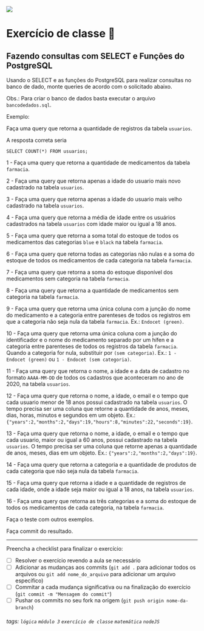 ![](https://i.imgur.com/xG74tOh.png)

# Exercício de classe 🏫

## Fazendo consultas com SELECT e Funções do PostgreSQL

Usando o SELECT e as funções do PostgreSQL para realizar consultas no banco de dado, monte queries de acordo com o solicitado abaixo.

Obs.: Para criar o banco de dados basta executar o arquivo `bancodedados.sql`.

Exemplo:

Faça uma query que retorna a quantidade de registros da tabela `usuarios`.

A resposta correta seria

```
SELECT COUNT(*) FROM usuarios;
```

1 - Faça uma query que retorna a quantidade de medicamentos da tabela `farmacia`.

2 - Faça uma query que retorna apenas a idade do usuario mais novo cadastrado na tabela `usuarios`.

3 - Faça uma query que retorna apenas a idade do usuario mais velho cadastrado na tabela `usuarios`.

4 - Faça uma query que retorna a média de idade entre os usuários cadastrados na tabela `usuarios` com idade maior ou igual a 18 anos.

5 - Faça uma query que retorna a soma total do estoque de todos os medicamentos das categorias `blue` e `black` na tabela `farmacia`.

6 - Faça uma query que retorna todas as categorias não nulas e a soma do estoque de todos os medicamentos de cada categoria na tabela `farmacia`.

7 - Faça uma query que retorna a soma do estoque disponível dos medicamentos sem categoria na tabela `farmacia`.

8 - Faça uma query que retorna a quantidade de medicamentos sem categoria na tabela `farmacia`.

9 - Faça uma query que retorna uma única coluna com a junção do nome do medicamento e a categoria entre parenteses de todos os registros em que a categoria não seja nula da tabela `farmacia`. Ex.: `Endocet (green)`.

10 - Faça uma query que retorna uma única coluna com a junção do identificador e o nome do medicamento separado por um hífen e a categoria entre parenteses de todos os registros da tabela `farmacia`. Quando a categoria for nula, substituir por `(sem categoria)`. Ex.: `1 - Endocet (green)` ou `1 - Endocet (sem categoria)`.

11 - Faça uma query que retorna o nome, a idade e a data de cadastro no formato `AAAA-MM-DD` de todos os cadastros que aconteceram no ano de 2020, na tabela `usuarios`.

12 - Faça uma query que retorna o nome, a idade, o email e o tempo que cada usuario menor de 18 anos possui cadastrado na tabela `usuarios`. O tempo precisa ser uma coluna que retorne a quantidade de anos, meses, dias, horas, minutos e segundos em um objeto. Ex.: `{"years":2,"months":2,"days":19,"hours":8,"minutes":22,"seconds":19}`.

13 - Faça uma query que retorna o nome, a idade, o email e o tempo que cada usuario, maior ou igual a 60 anos, possui cadastrado na tabela `usuarios`. O tempo precisa ser uma coluna que retorne apenas a quantidade de anos, meses, dias em um objeto. Ex.: `{"years":2,"months":2,"days":19}`.

14 - Faça uma query que retorna a categoria e a quantidade de produtos de cada categoria que não seja nula da tabela `farmacia`.

15 - Faça uma query que retorna a idade e a quantidade de registros de cada idade, onde a idade seja maior ou igual a 18 anos, na tabela `usuarios`.

16 - Faça uma query que retorna as três categorias e a soma do estoque de todos os medicamentos de cada categoria, na tabela `farmacia`.

Faça o teste com outros exemplos.

Faça commit do resultado.

---

Preencha a checklist para finalizar o exercício:

-   [ ] Resolver o exercício revendo a aula se necessário
-   [ ] Adicionar as mudanças aos commits (`git add .` para adicionar todos os arquivos ou `git add nome_do_arquivo` para adicionar um arquivo específico)
-   [ ] Commitar a cada mudança significativa ou na finalização do exercício (`git commit -m "Mensagem do commit"`)
-   [ ] Pushar os commits no seu fork na origem (`git push origin nome-da-branch`)

###### tags: `lógica` `módulo 3` `exercício de classe` `matemática` `nodeJS`
